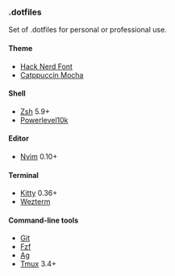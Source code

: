 ### .dotfiles

Set of .dotfiles for personal or professional use.

#### Theme

* [Hack Nerd Font](https://www.nerdfonts.com/font-downloads)
* [Catppuccin Mocha](https://github.com/catppuccin/catppuccin)

#### Shell

* [Zsh](https://www.zsh.org/) 5.9+
* [Powerlevel10k](https://github.com/romkatv/powerlevel10k)

#### Editor

* [Nvim](https://neovim.io/) 0.10+

#### Terminal

* [Kitty](https://sw.kovidgoyal.net/kitty/) 0.36+
* [Wezterm](https://wezfurlong.org/wezterm/index.html)

#### Command-line tools

* [Git](https://git-scm.com/)
* [Fzf](https://github.com/junegunn/fzf)
* [Ag](https://github.com/ggreer/the_silver_searcher)
* [Tmux](https://github.com/tmux/tmux) 3.4+

